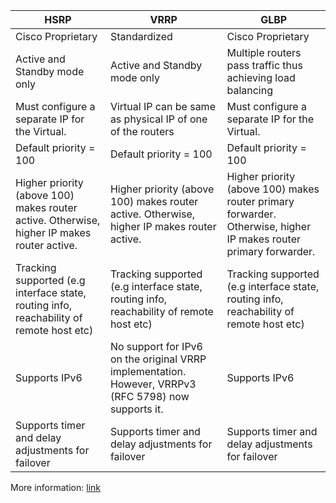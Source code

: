 | **HSRP**                                                     | **VRRP**                                                     | **GLBP**                                                     |
| ------------------------------------------------------------ | ------------------------------------------------------------ | ------------------------------------------------------------ |
| Cisco Proprietary                                            | Standardized                                                 | Cisco Proprietary                                            |
| Active and Standby mode only                                 | Active and Standby mode only                                 | Multiple routers pass traffic thus achieving load balancing  |
| Must configure a separate IP for the Virtual.                | Virtual IP can be same as physical IP of one of the routers  | Must configure a separate IP for the Virtual.                |
| Default priority = 100                                       | Default priority = 100                                       | Default priority = 100                                       |
| Higher priority (above 100) makes router active. Otherwise, higher IP makes router active. | Higher priority (above 100) makes router active. Otherwise, higher IP makes router active. | Higher priority (above 100) makes router primary forwarder. Otherwise, higher IP makes router primary forwarder. |
| Tracking supported (e.g interface state, routing info, reachability of remote host etc) | Tracking supported (e.g interface state, routing info, reachability of remote host etc) | Tracking supported (e.g interface state, routing info, reachability of remote host etc) |
| Supports IPv6                                                | No support for IPv6 on the original VRRP implementation. However, VRRPv3 (RFC 5798) now supports it. | Supports IPv6                                                |
| Supports timer and delay adjustments for failover            | Supports timer and delay adjustments for failover            | Supports timer and delay adjustments for failover            |

More information: [link](https://www.networkstraining.com/hsrp-vrrp-glbp-comparison/)

